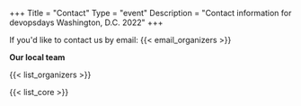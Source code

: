 +++
Title = "Contact"
Type = "event"
Description = "Contact information for devopsdays Washington, D.C. 2022"
+++

If you'd like to contact us by email: {{< email_organizers >}}

**Our local team**

{{< list_organizers >}}


{{< list_core >}}
